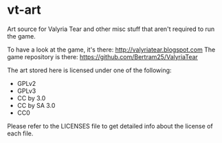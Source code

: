 vt-art
======

Art source for Valyria Tear and other misc stuff that aren't required to run the game.

To have a look at the game, it's there: http://valyriatear.blogspot.com
The game repository is there: https://github.com/Bertram25/ValyriaTear

The art stored here is licensed under one of the following:
- GPLv2
- GPLv3
- CC by 3.0
- CC by SA 3.0
- CC0

Please refer to the LICENSES file to get detailed info about the license of each file.

